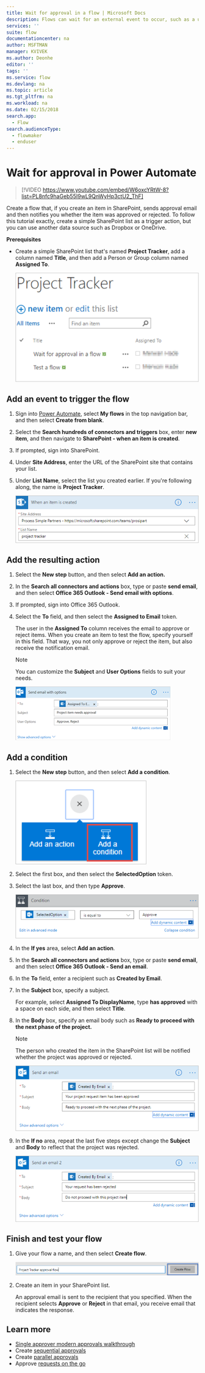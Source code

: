```yaml
---
title: Wait for approval in a flow | Microsoft Docs
description: Flows can wait for an external event to occur, such as a user approving or rejecting a change, before performing an action, such as sending notification of the decision.
services: ''
suite: flow
documentationcenter: na
author: MSFTMAN
manager: KVIVEK
ms.author: Deonhe
editor: ''
tags: ''
ms.service: flow
ms.devlang: na
ms.topic: article
ms.tgt_pltfrm: na
ms.workload: na
ms.date: 02/15/2018
search.app: 
  - Flow
search.audienceType: 
  - flowmaker
  - enduser
---
```

# Wait for approval in Power Automate


> [!VIDEO https://www.youtube.com/embed/W6oxcYRtW-8?list=PL8nfc9haGeb55I9wL9QnWyHp3ctU2_ThF]
>


Create a flow that, if you create an item in SharePoint, sends approval email and then notifies you whether the item was approved or rejected. To follow this tutorial exactly, create a simple SharePoint list as a trigger action, but you can use another data source such as Dropbox or OneDrive.

**Prerequisites**

* Create a simple SharePoint list that's named **Project Tracker**, add a column named **Title**, and then add a Person or Group column named **Assigned To**.

   ![Image of Project Tracker SPO list](./media/wait-for-approvals/project-tracker.png)

## Add an event to trigger the flow

1. Sign into [Power Automate](https://flow.microsoft.com), select **My flows** in the top navigation bar, and then select **Create from blank**.

1. Select the **Search hundreds of connectors and triggers** box, enter **new item**, and then navigate to **SharePoint - when an item is created**.

1. If prompted, sign into SharePoint.
1. Under **Site Address**, enter the URL of the SharePoint site that contains your list.

1. Under **List Name**, select the list you created earlier. If you're following along, the name is **Project Tracker**.

    ![Image of SPO list name](./media/wait-for-approvals/SPO-list-name.png)

## Add the resulting action

1. Select the **New step** button, and then select **Add an action.**

1. In the **Search all connectors and actions** box, type or paste **send email**, and then select **Office 365 Outlook - Send email with options**.

1. If prompted, sign into Office 365 Outlook.

1. Select the **To** field, and then select the **Assigned to Email** token.

    The user in the **Assigned To** column receives the email to approve or reject items. When you create an item to test the flow, specify yourself in this field. That way, you not only approve or reject the item, but also receive the notification email.

    > [!NOTE]
    > You can customize the **Subject** and **User Options** fields to suit your needs.

    ![Image of send approval email to field](./media/wait-for-approvals/send-approval-email-to.png)

## Add a condition

1. Select the **New step** button, and then select **Add a condition**.

    ![Image of add a condition](./media/wait-for-approvals/add-a-condition.png)
1. Select the first box, and then select the **SelectedOption** token.
1. Select the last box, and then type **Approve**.

    ![Image of the condition card](./media/wait-for-approvals/condition-card-2.png)

1. In the **If yes** area, select **Add an action**.

1. In the **Search all connectors and actions** box, type or paste **send email**, and then select **Office 365 Outlook - Send an email**.

1. In the **To** field, enter a recipient such as **Created by Email**.

1. In the **Subject** box, specify a subject.

    For example, select **Assigned To DisplayName**, type **has approved** with a space on each side, and then select **Title**.

1. In the **Body** box, specify an email body such as **Ready to proceed with the next phase of the project.**

    > [!NOTE]
    > The person who created the item in the SharePoint list will be notified whether the project was approved or rejected.

    ![Image of yes-send-email](./media/wait-for-approvals/if-yes-send-email-card-3.png)

1. In the **If no** area, repeat the last five steps except change the **Subject** and **Body** to reflect that the project was rejected.

     ![Image of no-send-email](./media/wait-for-approvals/no-send-email-2.png)

## Finish and test your flow

1. Give your flow a name, and then select **Create flow**.

     ![Image of create-flow](./media/wait-for-approvals/create-flow.png)
1. Create an item in your SharePoint list.

    An approval email is sent to the recipient that you specified. When the recipient selects **Approve** or **Reject** in that email, you receive email that indicates the response.

## Learn more

* [Single approver modern approvals walkthrough](modern-approvals.md)
* Create [sequential approvals](sequential-modern-approvals.md)
* Create [parallel approvals](parallel-modern-approvals.md)
* Approve [requests on the go](mobile-approvals.md)
